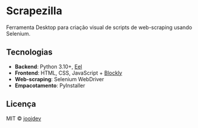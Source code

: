 # Scrapezilla

Ferramenta Desktop para criação visual de scripts de web-scraping usando Selenium.

## Tecnologias

- **Backend**: Python 3.10+, [Eel](https://github.com/ChrisKnott/Eel)  
- **Frontend**: HTML, CSS, JavaScript + [Blockly](https://developers.google.com/blockly)  
- **Web-scraping**: Selenium WebDriver  
- **Empacotamento**: PyInstaller

## Licença

MIT © [joojdev](https://github.com/joojdev)
